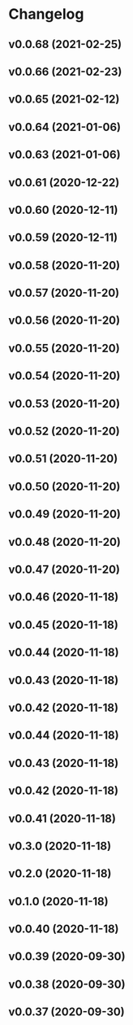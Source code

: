 # Changelog

<!--next-version-placeholder-->

## v0.0.68 (2021-02-25)


## v0.0.66 (2021-02-23)


## v0.0.65 (2021-02-12)


## v0.0.64 (2021-01-06)


## v0.0.63 (2021-01-06)


## v0.0.61 (2020-12-22)


## v0.0.60 (2020-12-11)


## v0.0.59 (2020-12-11)


## v0.0.58 (2020-11-20)


## v0.0.57 (2020-11-20)


## v0.0.56 (2020-11-20)


## v0.0.55 (2020-11-20)


## v0.0.54 (2020-11-20)


## v0.0.53 (2020-11-20)


## v0.0.52 (2020-11-20)


## v0.0.51 (2020-11-20)


## v0.0.50 (2020-11-20)


## v0.0.49 (2020-11-20)


## v0.0.48 (2020-11-20)


## v0.0.47 (2020-11-20)


## v0.0.46 (2020-11-18)


## v0.0.45 (2020-11-18)


## v0.0.44 (2020-11-18)


## v0.0.43 (2020-11-18)


## v0.0.42 (2020-11-18)


## v0.0.44 (2020-11-18)


## v0.0.43 (2020-11-18)


## v0.0.42 (2020-11-18)


## v0.0.41 (2020-11-18)


## v0.3.0 (2020-11-18)


## v0.2.0 (2020-11-18)


## v0.1.0 (2020-11-18)


## v0.0.40 (2020-11-18)


## v0.0.39 (2020-09-30)


## v0.0.38 (2020-09-30)


## v0.0.37 (2020-09-30)

